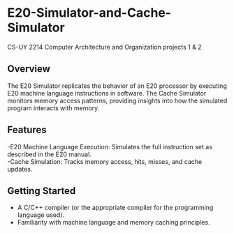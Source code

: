 # E20-Simulator-and-Cache-Simulator
CS-UY 2214 Computer Architecture and Organization projects 1 & 2
## Overview 
The E20 Simulator replicates the behavior of an E20 processor by executing E20 machine language instructions in software. The Cache Simulator monitors memory access patterns, providing insights into how the simulated program interacts with memory.

## Features 
  -E20 Machine Language Execution: Simulates the full instruction set as described in the E20 manual.  
  -Cache Simulation: Tracks memory access, hits, misses, and cache updates.

## Getting Started 
  - A C/C++ compiler (or the appropriate compiler for the programming language used).
  - Familiarity with machine language and memory caching principles.
